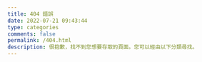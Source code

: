 ```yaml
---
title: 404 錯誤
date: 2022-07-21 09:43:44
type: categories
comments: false
permalink: /404.html
description: 很抱歉，找不到您想要存取的頁面。您可以經由以下分類尋找。
---
```

